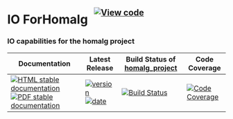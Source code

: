 <!-- BEGIN HEADER -->
# IO ForHomalg&ensp;<sup><sup>[![View code][code-img]][code-url]</sup></sup>

### IO capabilities for the homalg project

| Documentation | Latest Release | Build Status of [homalg_project](/../../) | Code Coverage |
| ------------- | -------------- | ------------ | ------------- |
| [![HTML stable documentation][html-img]][html-url] [![PDF stable documentation][pdf-img]][pdf-url] | [![version][version-img]][version-url] [![date][date-img]][date-url] | [![Build Status][tests-img]][tests-url] | [![Code Coverage][codecov-img]][codecov-url] |

<!-- END HEADER -->
<!-- BEGIN FOOTER -->
[html-img]: https://img.shields.io/badge/🔗%20HTML-stable-blue.svg
[html-url]: https://homalg-project.github.io/homalg_project/IO_ForHomalg/doc/chap0_mj.html

[pdf-img]: https://img.shields.io/badge/🔗%20PDF-stable-blue.svg
[pdf-url]: https://homalg-project.github.io/homalg_project/IO_ForHomalg/download_pdf.html

[version-img]: https://img.shields.io/endpoint?url=https://homalg-project.github.io/homalg_project/IO_ForHomalg/badge_version.json&label=🔗%20version&color=yellow
[version-url]: https://homalg-project.github.io/homalg_project/IO_ForHomalg/view_release.html

[date-img]: https://img.shields.io/endpoint?url=https://homalg-project.github.io/homalg_project/IO_ForHomalg/badge_date.json&label=🔗%20released%20on&color=yellow
[date-url]: https://homalg-project.github.io/homalg_project/IO_ForHomalg/view_release.html

[tests-img]: https://github.com/homalg-project/homalg_project/actions/workflows/Tests.yml/badge.svg?branch=master
[tests-url]: https://github.com/homalg-project/homalg_project/actions/workflows/Tests.yml?query=branch%3Amaster

[codecov-img]: https://codecov.io/gh/homalg-project/homalg_project/branch/master/graph/badge.svg?flag=IO_ForHomalg
[codecov-url]: https://codecov.io/gh/homalg-project/homalg_project/tree/master/IO_ForHomalg

[code-img]: https://img.shields.io/badge/-View%20code-blue?logo=github
[code-url]: https://github.com/homalg-project/homalg_project/tree/master/IO_ForHomalg#top
<!-- END FOOTER -->
